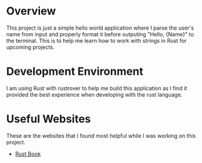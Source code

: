 # Overview

This project is just a simple hello world application where I parse the user's name from input and properly format it before outputing "Hello, {Name}" to the terminal. This is to help me learn how to work with strings in Rust for upcoming projects. 

# Development Environment

I am using Rust with rustrover to help me build this application as I find it provided the best experience when developing with the rust language.

# Useful Websites

These are the websites that I found most helpful while I was working on this project.
* [Rust Book](https://doc.rust-lang.org/stable/book/)
